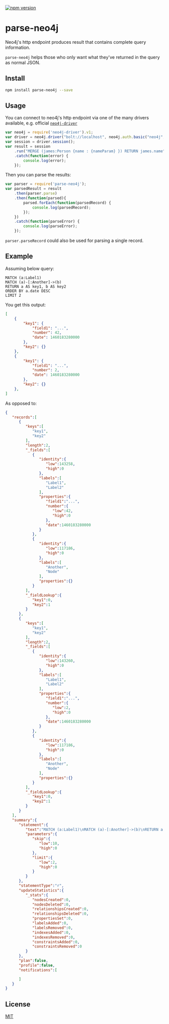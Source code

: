 [![npm version](https://badge.fury.io/js/parse-neo4j.svg)](https://www.npmjs.com/package/parse-neo4j)

# parse-neo4j

Neo4j's http endpoint produces result that contains complete query information.

`parse-neo4j` helps those who only want what they've returned in the query as normal JSON.

## Install

```bash
npm install parse-neo4j --save
```

## Usage
You can connect to neo4j's http endpoint via one of the many drivers available, e.g. official [`neo4j-driver`](https://github.com/neo4j/neo4j-javascript-driver)
```javascript
var neo4j = require('neo4j-driver').v1;
var driver = neo4j.driver("bolt://localhost", neo4j.auth.basic("neo4j", "neo4j"));
var session = driver.session();
var result = session
    .run("MERGE (james:Person {name : {nameParam} }) RETURN james.name", { nameParam:'James' })
    .catch(function(error) {
        console.log(error);
    });
```
Then you can parse the results:
```javascript
var parser = require('parse-neo4j');
var parsedResult = result
    .then(parser.parse)
    .then(function(parsed){
        parsed.forEach(function(parsedRecord) {
            console.log(parsedRecord);
        });
    })
    .catch(function(parseError) {
        console.log(parseError);
    });
```
`parser.parseRecord` could also be used for parsing a single record.

## Example

Assuming below query:
```cypher
MATCH (a:Label1)
MATCH (a)-[:Another]->(b)
RETURN a AS key1, b AS key2
ORDER BY a.date DESC
LIMIT 2
```

You get this output:
```JSON
[
    {
        "key1": {
            "field1": "...",
            "number": 42,
            "date": 1460183280000
        },
        "key2": {}
    },
    {
        "key1": {
            "field1": "...",
            "number": 2,
            "date": 1460183280000
        },
        "key2": {}
    },
]
```

As opposed to:
```JSON
{
   "records":[
      {
         "keys":[
            "key1",
            "key2"
         ],
         "length":2,
         "_fields":[
            {
               "identity":{
                  "low":143258,
                  "high":0
               },
               "labels":[
                  "Label1",
                  "Label2"
               ],
               "properties":{
                  "field1":"...",
                  "number":{
                     "low":42,
                     "high":0
                  },
                  "date":1460183280000
               }
            },
            {
               "identity":{
                  "low":117186,
                  "high":0
               },
               "labels":[
                  "Another",
                  "Node"
               ],
               "properties":{}
            }
         ],
         "_fieldLookup":{
            "key1":0,
            "key2":1
         }
      },
      {
         "keys":[
            "key1",
            "key2"
         ],
         "length":2,
         "_fields":[
            {
               "identity":{
                  "low":143260,
                  "high":0
               },
               "labels":[
                  "Label1",
                  "Label2"
               ],
               "properties":{
                  "field1":"...",
                  "number":{
                     "low":2,
                     "high":0
                  },
                  "date":1460183280000
               }
            },
            {
               "identity":{
                  "low":117186,
                  "high":0
               },
               "labels":[
                  "Another",
                  "Node"
               ],
               "properties":{}
            }
         ],
         "_fieldLookup":{
            "key1":0,
            "key2":1
         }
      }
   ],
   "summary":{
      "statement":{
         "text":"MATCH (a:Label1)\nMATCH (a)-[:Another]->(b)\nRETURN a AS key1, b AS key2\nORDER BY a.date DESC\nLIMIT 2",
         "parameters":{
            "skip":{
               "low":10,
               "high":0
            },
            "limit":{
               "low":2,
               "high":0
            }
         }
      },
      "statementType":"r",
      "updateStatistics":{
         "_stats":{
            "nodesCreated":0,
            "nodesDeleted":0,
            "relationshipsCreated":0,
            "relationshipsDeleted":0,
            "propertiesSet":0,
            "labelsAdded":0,
            "labelsRemoved":0,
            "indexesAdded":0,
            "indexesRemoved":0,
            "constraintsAdded":0,
            "constraintsRemoved":0
         }
      },
      "plan":false,
      "profile":false,
      "notifications":[

      ]
   }
}
```

## License
[MIT](https://github.com/satratech/parse-neo4j/blob/master/LICENSE)
